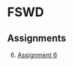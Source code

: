 # FSWD

## Assignments

6. [Assignment 6](https://perumallaharshitha.github.io/FSWD/Assignments/Assignment-06/Assignment-06)